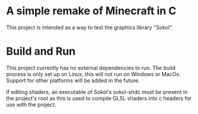 # A simple remake of Minecraft in C
This project is intended as a way to test the graphics library "Sokol".

# Build and Run
This project currently has no external dependencies to run. The build process 
is only set up on Linux, this will not run on Windows or MacOs. Support for 
other platforms will be added in the future.

If editing shaders, an executable of Sokol's sokol-shdc must be present in the 
project's root as this is used to compile GLSL shaders into c headers for use 
with the project.
